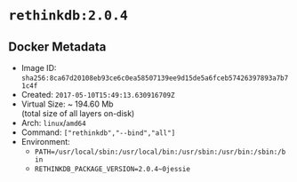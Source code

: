 # `rethinkdb:2.0.4`

## Docker Metadata

- Image ID: `sha256:8ca67d20108eb93ce6c0ea58507139ee9d15de5a6fceb57426397893a7b71c4f`
- Created: `2017-05-10T15:49:13.630916709Z`
- Virtual Size: ~ 194.60 Mb  
  (total size of all layers on-disk)
- Arch: `linux`/`amd64`
- Command: `["rethinkdb","--bind","all"]`
- Environment:
  - `PATH=/usr/local/sbin:/usr/local/bin:/usr/sbin:/usr/bin:/sbin:/bin`
  - `RETHINKDB_PACKAGE_VERSION=2.0.4~0jessie`
